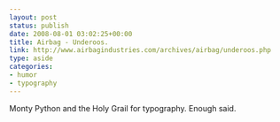 ```yaml
---
layout: post
status: publish
date: 2008-08-01 03:02:25+00:00
title: Airbag - Underoos.
link: http://www.airbagindustries.com/archives/airbag/underoos.php
type: aside
categories:
- humor
- typography
---
```


Monty Python and the Holy Grail for typography. Enough said.
